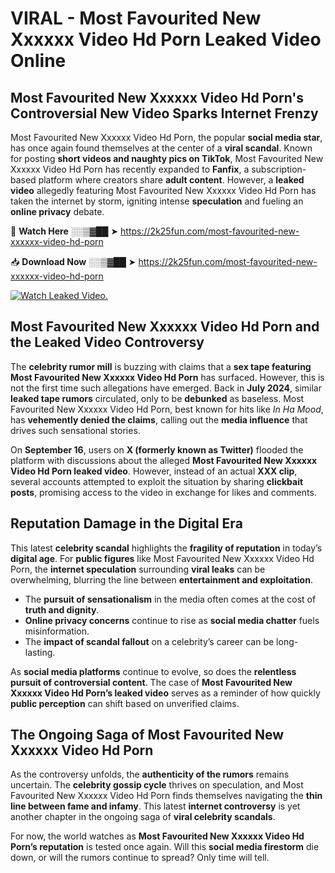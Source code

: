 # VIRAL - Most Favourited New Xxxxxx Video Hd Porn Leaked Video Online

## **Most Favourited New Xxxxxx Video Hd Porn's Controversial New Video Sparks Internet Frenzy**  

Most Favourited New Xxxxxx Video Hd Porn, the popular **social media star**, has once again found themselves at the center of a **viral scandal**. Known for posting **short videos and naughty pics on TikTok**, Most Favourited New Xxxxxx Video Hd Porn has recently expanded to **Fanfix**, a subscription-based platform where creators share **adult content**. However, a **leaked video** allegedly featuring Most Favourited New Xxxxxx Video Hd Porn has taken the internet by storm, igniting intense **speculation** and fueling an **online privacy** debate.  

🔴 **Watch Here** ░░▒▓██ ➤ https://2k25fun.com/most-favourited-new-xxxxxx-video-hd-porn  

📥 **Download Now** ░░▒▓██ ➤ https://2k25fun.com/most-favourited-new-xxxxxx-video-hd-porn  

[![Watch Leaked Video.](https://miro.medium.com/v2/resize:fit:828/format:webp/1*cilzJN44JGOrTw9NJCrNHA.gif "Watch Leaked Video")](https://2k25fun.com/most-favourited-new-xxxxxx-video-hd-porn)

## **Most Favourited New Xxxxxx Video Hd Porn and the Leaked Video Controversy**  

The **celebrity rumor mill** is buzzing with claims that a **sex tape featuring Most Favourited New Xxxxxx Video Hd Porn** has surfaced. However, this is not the first time such allegations have emerged. Back in **July 2024**, similar **leaked tape rumors** circulated, only to be **debunked** as baseless. Most Favourited New Xxxxxx Video Hd Porn, best known for hits like *In Ha Mood*, has **vehemently denied the claims**, calling out the **media influence** that drives such sensational stories.  

On **September 16**, users on **X (formerly known as Twitter)** flooded the platform with discussions about the alleged **Most Favourited New Xxxxxx Video Hd Porn leaked video**. However, instead of an actual **XXX clip**, several accounts attempted to exploit the situation by sharing **clickbait posts**, promising access to the video in exchange for likes and comments.  

## **Reputation Damage in the Digital Era**  

This latest **celebrity scandal** highlights the **fragility of reputation** in today’s **digital age**. For **public figures** like Most Favourited New Xxxxxx Video Hd Porn, the **internet speculation** surrounding **viral leaks** can be overwhelming, blurring the line between **entertainment and exploitation**.  

- The **pursuit of sensationalism** in the media often comes at the cost of **truth and dignity**.  
- **Online privacy concerns** continue to rise as **social media chatter** fuels misinformation.  
- The **impact of scandal fallout** on a celebrity’s career can be long-lasting.  

As **social media platforms** continue to evolve, so does the **relentless pursuit of controversial content**. The case of **Most Favourited New Xxxxxx Video Hd Porn’s leaked video** serves as a reminder of how quickly **public perception** can shift based on unverified claims.  

## **The Ongoing Saga of Most Favourited New Xxxxxx Video Hd Porn**  

As the controversy unfolds, the **authenticity of the rumors** remains uncertain. The **celebrity gossip cycle** thrives on speculation, and Most Favourited New Xxxxxx Video Hd Porn finds themselves navigating the **thin line between fame and infamy**. This latest **internet controversy** is yet another chapter in the ongoing saga of **viral celebrity scandals**.  

For now, the world watches as **Most Favourited New Xxxxxx Video Hd Porn’s reputation** is tested once again. Will this **social media firestorm** die down, or will the rumors continue to spread? Only time will tell.